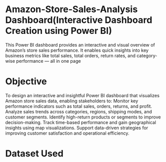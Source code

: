 # Amazon-Store-Sales-Analysis Dashboard(Interactive Dashboard Creation using Power BI)
This Power BI dashboard provides an interactive and visual overview of Amazon’s store sales performance. It enables quick insights into key business metrics like total sales, total orders, return rates, and category-wise performance — all in one page

# Objective
To design an interactive and insightful Power BI dashboard that visualizes Amazon store sales data, enabling stakeholders to:
Monitor key performance indicators such as total sales, orders, returns, and profit.
Analyze sales trends across categories, regions, shipping modes, and customer segments.
Identify high-return products or segments to improve decision-making.
Track time-based performance and gain geographical insights using map visualizations.
Support data-driven strategies for improving customer satisfaction and operational efficiency.

# Dataset Used

